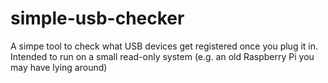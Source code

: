 # simple-usb-checker
A simpe tool to check what USB devices get registered once you plug it in. Intended to run on a small read-only system (e.g. an old Raspberry Pi you may have lying around)
